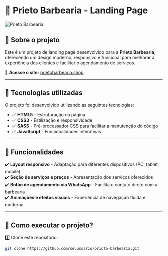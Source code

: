 # 💈 Prieto Barbearia - Landing Page  

![Prieto Barbearia](https://prietobarbearia.shop/assets/images/banner.jpg)  

## 📌 Sobre o projeto  

Este é um projeto de landing page desenvolvido para a **Prieto Barbearia**, oferecendo um design moderno, responsivo e funcional para melhorar a experiência dos clientes e facilitar o agendamento de serviços.  

🔗 **Acesse o site:** [prietobarbearia.shop](https://prietobarbearia.shop/)  

---

## 🚀 Tecnologias utilizadas  

O projeto foi desenvolvido utilizando as seguintes tecnologias:  

- ✅ **HTML5** - Estruturação da página  
- ✅ **CSS3** - Estilização e responsividade  
- ✅ **SASS** - Pré-processador CSS para facilitar a manutenção do código  
- ✅ **JavaScript** - Funcionalidades interativas  

---

## 🎯 Funcionalidades  

✔️ **Layout responsivo** - Adaptação para diferentes dispositivos (PC, tablet, mobile)  
✔️ **Seção de serviços e preços** - Apresentação dos serviços oferecidos  
✔️ **Botão de agendamento via WhatsApp** - Facilita o contato direto com a barbearia  
✔️ **Animações e efeitos visuais** - Experiência de navegação fluida e moderna  

---


## 📂 Como executar o projeto?  

1️⃣ Clone este repositório:  
```bash
git clone https://github.com/seuusuario/prioto-barbearia.git
